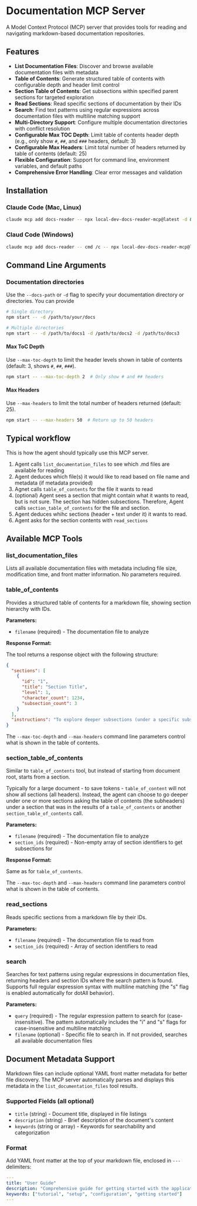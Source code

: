 # Documentation MCP Server

A Model Context Protocol (MCP) server that provides tools for reading and navigating markdown-based documentation repositories.

## Features

- **List Documentation Files**: Discover and browse available documentation files with metadata
- **Table of Contents**: Generate structured table of contents with configurable depth and header limit control
- **Section Table of Contents**: Get subsections within specified parent sections for targeted exploration
- **Read Sections**: Read specific sections of documentation by their IDs
- **Search**: Find text patterns using regular expressions across documentation files with multiline matching support
- **Multi-Directory Support**: Configure multiple documentation directories with conflict resolution
- **Configurable Max TOC Depth**: Limit table of contents header depth (e.g., only show `#`, `##`, and `###` headers, default: 3)
- **Configurable Max Headers**: Limit total number of headers returned by table of contents (default: 25)
- **Flexible Configuration**: Support for command line, environment variables, and default paths
- **Comprehensive Error Handling**: Clear error messages and validation

## Installation

### Claude Code (Mac, Linux)
```bash
claude mcp add docs-reader -- npx local-dev-docs-reader-mcp@latest -d &lt;documentation_directory> 
```

### Claud Code (Windows)
```bash
claude mcp add docs-reader -- cmd /c -- npx local-dev-docs-reader-mcp@latest -d &lt;documentation_directory> 
```

## Command Line Arguments

### Documentation directories

Use the `--docs-path` or `-d` flag to specify your documentation directory or directories. You can provide 

```bash
# Single directory
npm start -- -d /path/to/your/docs

# Multiple directories
npm start -- -d /path/to/docs1 -d /path/to/docs2 -d /path/to/docs3
```

#### Max ToC Depth

Use `--max-toc-depth` to limit the header levels shown in table of contents (default: 3, shows `#`, `##`, `###`).

```bash
npm start -- --max-toc-depth 2  # Only show # and ## headers
```

#### Max Headers

Use `--max-headers` to limit the total number of headers returned (default: 25).

```bash
npm start -- --max-headers 50  # Return up to 50 headers
```

## Typical workflow

This is how the agent should typically use this MCP server.

1. Agent calls `list_documentation_files` to see which .md files are available for reading
2. Agent deduces which file(s) it would like to read based on file name and metadata (if metadata provided)
3. Agnet calls `table_of_contents` for the file it wants to read
4. (optional) Agent sees a section that might contain what it wants to read, but is not sure. The section has hidden subsections. Therefore, Agent calls `section_table_of_contents` for the file and section.
5. Agent deduces whihc sections (header + text under it) it wants to read.
6. Agent asks for the section contents with `read_sections`


## Available MCP Tools

### list_documentation_files
Lists all available documentation files with metadata including file size, modification time, and front matter information.
No parameters required.

### table_of_contents
Provides a structured table of contents for a markdown file, showing section hierarchy with IDs.

**Parameters:**
- `filename` (required) - The documentation file to analyze

**Response Format:**

The tool returns a response object with the following structure:
```json
{
  "sections": [
    {
      "id": "1",
      "title": "Section Title",
      "level": 1,
      "character_count": 1234,
      "subsection_count": 3
    }
  ],
  "instructions": "To explore deeper subsections (under a specific subsection that are not currently shown (the \"subsection_count\" is > 0), use the section_table_of_contents tool with the section IDs of interest.)"
}
```

The `--max-toc-depth` and `--max-headers` command line parameters control what is shown in the table of contents.


### section_table_of_contents
Similar to `table_of_contents` tool, but instead of starting from document root, starts from a section.

Typically for a large document - to save tokens - `table_of_content` will not show all sections (all headers). Instead, the agent can choose to go deeper under one or more sections asking the table of contents (the subheaders) under a section that was in the results of a `table_of_contents` or another `section_table_of_contents` call.

**Parameters:**
- `filename` (required) - The documentation file to analyze
- `section_ids` (required) - Non-empty array of section identifiers to get subsections for

**Response Format:**

Same as for `table_of_contents`.

The `--max-toc-depth` and `--max-headers` command line parameters control what is shown in the table of contents.


### read_sections
Reads specific sections from a markdown file by their IDs.

**Parameters:**
- `filename` (required) - The documentation file to read from
- `section_ids` (required) - Array of section identifiers to read

### search
Searches for text patterns using regular expressions in documentation files, returning headers and section IDs where the search pattern is found. Supports full regular expression syntax with multiline matching (the "s" flag is enabled automatically for dotAll behavior).

**Parameters:**
- `query` (required) - The regular expression pattern to search for (case-insensitive). The pattern automatically includes the "i" and "s" flags for case-insensitive and multiline matching
- `filename` (optional) - Specific file to search in. If not provided, searches all available documentation files

## Document Metadata Support

Markdown files can include optional YAML front matter metadata for better file discovery. The MCP server automatically parses and displays this metadata in the `list_documentation_files` tool results.

### Supported Fields (all optional)

- `title` (string) - Document title, displayed in file listings
- `description` (string) - Brief description of the document's content
- `keywords` (string or array) - Keywords for searchability and categorization

### Format

Add YAML front matter at the top of your markdown file, enclosed in `---` delimiters:

```yaml
---
title: "User Guide"
description: "Comprehensive guide for getting started with the application"
keywords: ["tutorial", "setup", "configuration", "getting started"]
---
```